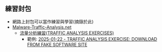 ## 練習封包
- 網路上封包可以當作練習與學習(摘錄於此)
- [Malware-Traffic-Analysis.net](https://malware-traffic-analysis.net/index.html)
  - [流量分析練習(TRAFFIC ANALYSIS EXERCISES)](https://malware-traffic-analysis.net/training-exercises.html)
    - 範例: [2025-01-22 - TRAFFIC ANALYSIS EXERCISE: DOWNLOAD FROM FAKE SOFTWARE SITE]()
